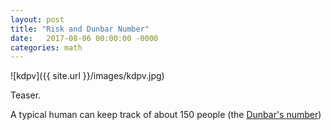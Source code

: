 ```yaml
---
layout: post
title: "Risk and Dunbar Number"
date:   2017-08-06 00:00:00 -0000
categories: math
---
```


![kdpv]({{ site.url }}/images/kdpv.jpg)

Teaser.

<!--more-->

A typical human can keep track of about 150 people (the [Dunbar's number](https://en.wikipedia.org/wiki/Dunbar's_number))

